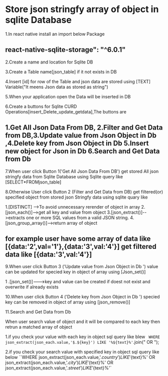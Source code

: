 # Store json stringfy  array of object in sqlite Database

1.In react native install an import below  Package 
 ## react-native-sqlite-storage": "^6.0.1"

2.Create a name and location for Sqlite DB

3.Create a Table name[json_table] if it not exists in DB

4.Insert [id] for row of the Table and json data are stored  using [TEXT] Variable("It meens Json data as stored as string")

5.When your application open the Data will be inserted in DB

6.Create a buttons for Sqlite CURD Operations[insert_Delete_update_getdata],The buttons are 
## 1.Get All Json Data From DB, 2.Filter and Get Data from DB,3.Update value from Json Object in Db ,4.Delete key from Json Object in Db  5.Insert new object for Json in Db 6.Search and Get Data from Db

7.When user click  Button 1('Get All Json Data From DB') get stored  All json stringfy data from Sqlite Database using Sqlite query like [SELECT*FROMjson_table]

8.Otherwise User click Button 2 (Filter and Get Data from DB) get filtered(or) specified object from stored json Stringfy data  using sqlite quary like
<!-- **
 `WITH json_items AS (
         
        SELECT DISTINCT json_each.value as item
        FROM 
        json_table,
            json_each(json_table.data)
        WHERE 
            json_extract(json_each.value, '$.city') = 'madurai' 
    )
    
    SELECT DISTINCT json_group_array(item) as data
    FROM json_items``;** -->
    
  1.[DISTINCT] -->To avoid unnecessary rerender of object in array 
  2.[json_each()]-->get all key and value from object
  3.[json_extract()]-->extracts one or more SQL values from a valid JSON string. 
  4.[json_group_array()]-->return array of object
  
## for example user have some array of data like [{data:'2',val='1'},{data:'3',val:'4'}] get  filtered data like [{data:'3',val:'4'}]

9.When user click Button 3 ('Update value from Json Object in Db ') value can be updated  for specied key in object of array using [Json_set()]

1 .[json_set()]--->key and value can be created if doest not exist  and overwrite if already exists

10.When user click Button 4 ('Delete key from Json Object in Db ')  specied key can be removed in object of array using [json_remove()]

11.Search and Get Data from Db

When user search value  of object and it will be compared to each key then retrun a matched  array of object 

1.if you check your  value with each key in object sql query like blew
` WHERE json_extract(json_each.value,'$.${key}') LIKE '%${text}%'`.join(" OR ");

2.if you check your search value with specified key in object sql query like below
``WHERE json_extract(json_each.value,'$.country') LIKE '%${text}%' OR json_extract(json_each.value,'$.city') LIKE '%${text}%' OR json_extract(json_each.value,'$.street') LIKE '%${text}%'`




